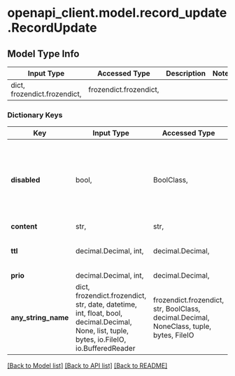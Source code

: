 # openapi_client.model.record_update.RecordUpdate

## Model Type Info
Input Type | Accessed Type | Description | Notes
------------ | ------------- | ------------- | -------------
dict, frozendict.frozendict,  | frozendict.frozendict,  |  | 

### Dictionary Keys
Key | Input Type | Accessed Type | Description | Notes
------------ | ------------- | ------------- | ------------- | -------------
**disabled** | bool,  | BoolClass,  | When is true, the record is not visible for lookup. | [optional] if omitted the server will use the default value of False
**content** | str,  | str,  |  | [optional] 
**ttl** | decimal.Decimal, int,  | decimal.Decimal,  | Time to live for the record, recommended 3600. | [optional] 
**prio** | decimal.Decimal, int,  | decimal.Decimal,  |  | [optional] 
**any_string_name** | dict, frozendict.frozendict, str, date, datetime, int, float, bool, decimal.Decimal, None, list, tuple, bytes, io.FileIO, io.BufferedReader | frozendict.frozendict, str, BoolClass, decimal.Decimal, NoneClass, tuple, bytes, FileIO | any string name can be used but the value must be the correct type | [optional]

[[Back to Model list]](../../README.md#documentation-for-models) [[Back to API list]](../../README.md#documentation-for-api-endpoints) [[Back to README]](../../README.md)

